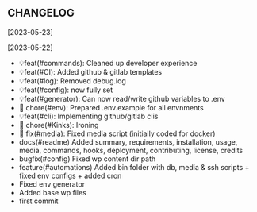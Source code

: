 CHANGELOG
----------------------

[2023-05-23]

[2023-05-22]
 * 💡feat(#commands): Cleaned up developer experience
 * 💡feat(#CI): Added github & gitlab templates
 * 💡feat(#log): Removed debug.log
 * 💡feat(#config): now fully set
 * 💡feat(#generator): Can now read/write github variables to .env
 * 🧹 chore(#env): Prepared .env.example for all envnments
 * 💡feat(#cli): Implementing github/gitlab clis
 * 🧹 chore(#Kinks): Ironing
 * 🔨 fix(#media): Fixed media script (initially coded for docker)
 * docs(#readme) Added summary, requirements, installation, usage, media, commands, hooks, deployment, contributing, license, credits
 * bugfix(#config) Fixed wp content dir path
 * feature(#automations) Added bin folder with db, media & ssh scripts + fixed env configs + added cron
 * Fixed env generator
 * Added base wp files
 * first commit
